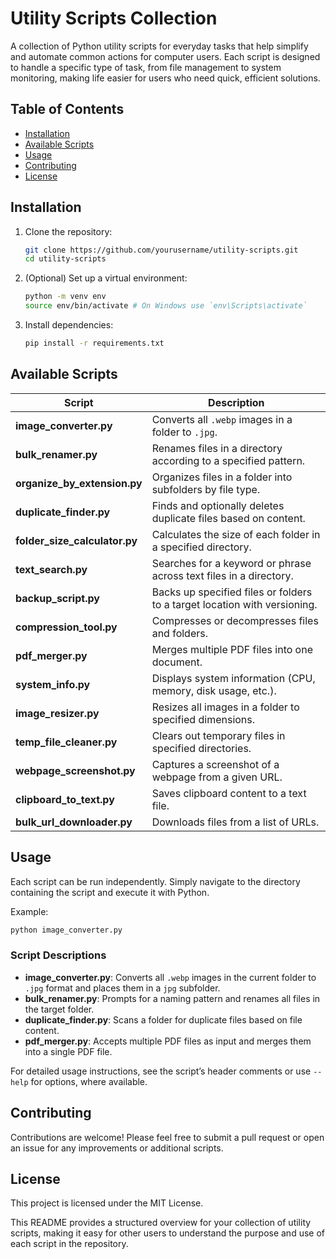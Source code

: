 # Utility Scripts Collection

A collection of Python utility scripts for everyday tasks that help simplify and automate common actions for computer users. Each script is designed to handle a specific type of task, from file management to system monitoring, making life easier for users who need quick, efficient solutions.

## Table of Contents

- [Installation](#installation)
- [Available Scripts](#available-scripts)
- [Usage](#usage)
- [Contributing](#contributing)
- [License](#license)

## Installation

1. Clone the repository:
   ```bash
   git clone https://github.com/yourusername/utility-scripts.git
   cd utility-scripts
   ```

2. (Optional) Set up a virtual environment:
   ```bash
   python -m venv env
   source env/bin/activate # On Windows use `env\Scripts\activate`
   ```

3. Install dependencies:
   ```bash
   pip install -r requirements.txt
   ```

## Available Scripts

| Script                        | Description |
| ----------------------------- | ----------- |
| **image_converter.py**        | Converts all `.webp` images in a folder to `.jpg`. |
| **bulk_renamer.py**           | Renames files in a directory according to a specified pattern. |
| **organize_by_extension.py**  | Organizes files in a folder into subfolders by file type. |
| **duplicate_finder.py**       | Finds and optionally deletes duplicate files based on content. |
| **folder_size_calculator.py** | Calculates the size of each folder in a specified directory. |
| **text_search.py**            | Searches for a keyword or phrase across text files in a directory. |
| **backup_script.py**          | Backs up specified files or folders to a target location with versioning. |
| **compression_tool.py**       | Compresses or decompresses files and folders. |
| **pdf_merger.py**             | Merges multiple PDF files into one document. |
| **system_info.py**            | Displays system information (CPU, memory, disk usage, etc.). |
| **image_resizer.py**          | Resizes all images in a folder to specified dimensions. |
| **temp_file_cleaner.py**      | Clears out temporary files in specified directories. |
| **webpage_screenshot.py**     | Captures a screenshot of a webpage from a given URL. |
| **clipboard_to_text.py**      | Saves clipboard content to a text file. |
| **bulk_url_downloader.py**    | Downloads files from a list of URLs. |

## Usage

Each script can be run independently. Simply navigate to the directory containing the script and execute it with Python.

Example:
```bash
python image_converter.py
```

### Script Descriptions

- **image_converter.py**: Converts all `.webp` images in the current folder to `.jpg` format and places them in a `jpg` subfolder.
- **bulk_renamer.py**: Prompts for a naming pattern and renames all files in the target folder.
- **duplicate_finder.py**: Scans a folder for duplicate files based on file content.
- **pdf_merger.py**: Accepts multiple PDF files as input and merges them into a single PDF file.

For detailed usage instructions, see the script’s header comments or use `--help` for options, where available.

## Contributing

Contributions are welcome! Please feel free to submit a pull request or open an issue for any improvements or additional scripts.

## License

This project is licensed under the MIT License.


This README provides a structured overview for your collection of utility scripts, making it easy for other users to understand the purpose and use of each script in the repository.